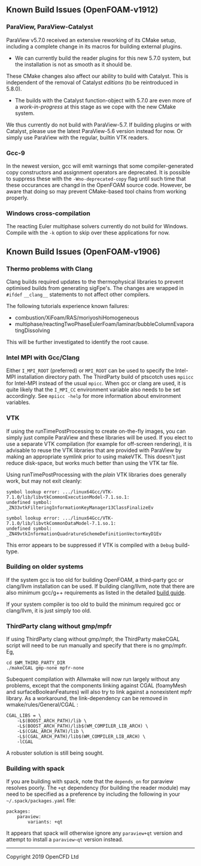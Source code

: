 ## Known Build Issues (OpenFOAM-v1912)

### ParaView, ParaView-Catalyst

ParaView v5.7.0 received an extensive reworking of its CMake setup,
including a complete change in its macros for building external
plugins.

- We can currently build the reader plugins for this new 5.7.0 system,
  but the installation is not as smooth as it should be.

These CMake changes also affect our ability to build with Catalyst.
This is independent of the removal of Catalyst _editions_
(to be reintroduced in 5.8.0).

- The builds with the Catalyst function-object with 5.7.0 are even
  more of a _work-in-progress_ at this stage as we cope with the new
  CMake system.

We thus currently do not build with ParaView-5.7. If building plugins or with
Catalyst, please use the latest ParaView-5.6 version instead for now.
Or simply use ParaView with the regular, builtin VTK readers.


### Gcc-9

In the newest version, gcc will emit warnings that some compiler-generated
copy constructors and assignment operators are deprecated.
It is possible to suppress these with the `-Wno-deprecated-copy` flag
until such time that these occurances are changd in the OpenFOAM source code.
However, be aware that doing so may prevent CMake-based tool chains
from working properly.


### Windows cross-compilation

The reacting Euler multiphase solvers currently do not build for
Windows. Compile with the `-k` option to skip over these applications
for now.


## Known Build Issues (OpenFOAM-v1906)

### Thermo problems with Clang

Clang builds required updates to the thermophysical libraries to prevent
optimised builds from generating sigFpe's.  The changes are wrapped in `#ifdef`
`__clang__` statements to not affect other compilers.

The following tutorials experience known failures:

- combustion/XiFoam/RAS/moriyoshiHomogeneous
- multiphase/reactingTwoPhaseEulerFoam/laminar/bubbleColumnEvaporatingDissolving


This will be further investigated to identify the root cause.


### Intel MPI with Gcc/Clang

Either `I_MPI_ROOT` (preferred) or `MPI_ROOT` can be used to specify
the Intel-MPI installation directory path.
The ThirdParty build of ptscotch uses `mpiicc` for Intel-MPI instead
of the usual `mpicc`. When gcc or clang are used, it is quite likely
that the `I_MPI_CC` environment variable also needs to be set
accordingly.
See `mpiicc -help` for more information about environment variables.


### VTK

If using the runTimePostProcessing to create on-the-fly images, you
can simply just compile ParaView and these libraries will be used.
If you elect to use a separate VTK compilation (for example for
off-screen rendering), it is advisable to reuse the VTK libraries that
are provided with ParaView by making an appropriate symlink
prior to using makeVTK. This doesn't just reduce disk-space, but works
much better than using the VTK tar file.

Using runTimePostProcessing with the *plain* VTK libraries does
generally work, but may not exit cleanly:
```
symbol lookup error: .../linux64Gcc/VTK-7.1.0/lib/libvtkCommonExecutionModel-7.1.so.1:
undefined symbol: _ZN33vtkFilteringInformationKeyManager13ClassFinalizeEv

symbol lookup error: .../linux64Gcc/VTK-7.1.0/lib/libvtkCommonDataModel-7.1.so.1:
undefined symbol: _ZN49vtkInformationQuadratureSchemeDefinitionVectorKeyD1Ev
```

This error appears to be suppressed if VTK is compiled with a `Debug` build-type.


### Building on older systems

If the system gcc is too old for building OpenFOAM, a third-party gcc or
clang/llvm installation can be used. If building clang/llvm, note that
there are also minimum gcc/g++ requirements as listed in the
detailed [build guide][link third-build].

If your system compiler is too old to build the minimum required gcc or
clang/llvm, it is just simply too old.


### ThirdParty clang without gmp/mpfr

If using ThirdParty clang without gmp/mpfr, the ThirdParty makeCGAL
script will need to be run manually and specify that there is no
gmp/mpfr. Eg,
```
cd $WM_THIRD_PARTY_DIR
./makeCGAL gmp-none mpfr-none
```

Subequent compilation with Allwmake will now run largely without any
problems, except that the components linking against CGAL
(foamyMesh and surfaceBooleanFeatures) will also try to link against
a nonexistent mpfr library. As a workaround, the link-dependency can
be removed in wmake/rules/General/CGAL :
```
CGAL_LIBS = \
    -L$(BOOST_ARCH_PATH)/lib \
    -L$(BOOST_ARCH_PATH)/lib$(WM_COMPILER_LIB_ARCH) \
    -L$(CGAL_ARCH_PATH)/lib \
    -L$(CGAL_ARCH_PATH)/lib$(WM_COMPILER_LIB_ARCH) \
    -lCGAL
```

A robuster solution is still being sought.


### Building with spack

If you are building with spack, note that the `depends_on` for paraview
resolves poorly. The `+qt` dependency (for building the reader module)
may need to be specified as a preference by including the following in
your `~/.spack/packages.yaml` file:
```
packages:
    paraview:
        variants: +qt
```
It appears that spack will otherwise ignore any `paraview+qt` version
and attempt to install a `paraview~qt` version instead.


<!-- Links -->

[page ParaView]:  http://www.paraview.org/
[download ParaView]: https://www.paraview.org/download/


<!-- OpenFOAM -->

[repo openfoam]: https://develop.openfoam.com/Development/openfoam/
[repo third]: https://develop.openfoam.com/Development/ThirdParty-common/

[link openfoam-readme]: https://develop.openfoam.com/Development/openfoam/blob/develop/README.md
[link openfoam-issues]: https://develop.openfoam.com/Development/openfoam/blob/develop/doc/BuildIssues.md
[link openfoam-config]: https://develop.openfoam.com/Development/openfoam/blob/develop/doc/Config.md
[link openfoam-build]: https://develop.openfoam.com/Development/openfoam/blob/develop/doc/Build.md
[link openfoam-require]: https://develop.openfoam.com/Development/openfoam/blob/develop/doc/Requirements.md
[link third-readme]: https://develop.openfoam.com/Development/ThirdParty-common/blob/develop/README.md
[link third-build]: https://develop.openfoam.com/Development/ThirdParty-common/blob/develop/BUILD.md
[link third-require]: https://develop.openfoam.com/Development/ThirdParty-common/blob/develop/Requirements.md

---
Copyright 2019 OpenCFD Ltd
